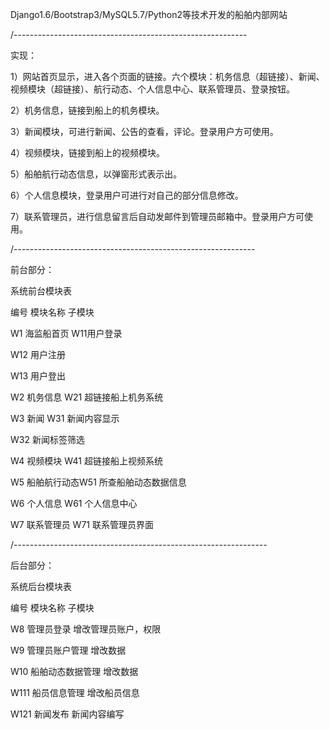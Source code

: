 Django1.6/Bootstrap3/MySQL5.7/Python2等技术开发的船舶内部网站


/---------------------------------------------------------- 

实现：

1）网站首页显示，进入各个页面的链接。六个模块：机务信息（超链接）、新闻、视频模块（超链接）、航行动态、个人信息中心、联系管理员、登录按钮。

2）机务信息，链接到船上的机务模块。

3）新闻模块，可进行新闻、公告的查看，评论。登录用户方可使用。

4）视频模块，链接到船上的视频模块。

5）船舶航行动态信息，以弹窗形式表示出。

6）个人信息模块，登录用户可进行对自己的部分信息修改。

7）联系管理员，进行信息留言后自动发邮件到管理员邮箱中。登录用户方可使用。


/------------------------------------------------------------

前台部分：

系统前台模块表

编号	模块名称	子模块

W1	海监船首页	W11用户登录

W12 用户注册

W13 用户登出

W2	机务信息	W21 超链接船上机务系统

W3	新闻	      W31 新闻内容显示

W32 新闻标签筛选

W4	视频模块	W41 超链接船上视频系统

W5	船舶航行动态W51 所查船舶动态数据信息

W6	个人信息	W61 个人信息中心

W7	联系管理员  W71 联系管理员界面

/---------------------------------------------------------------

后台部分：

系统后台模块表

编号	模块名称	    子模块

W8	 管理员登录	      增改管理员账户，权限

W9	 管理员账户管理    增改数据

W10	 船舶动态数据管理  增改数据

W111 船员信息管理	     增改船员信息

W121 新闻发布	       新闻内容编写

